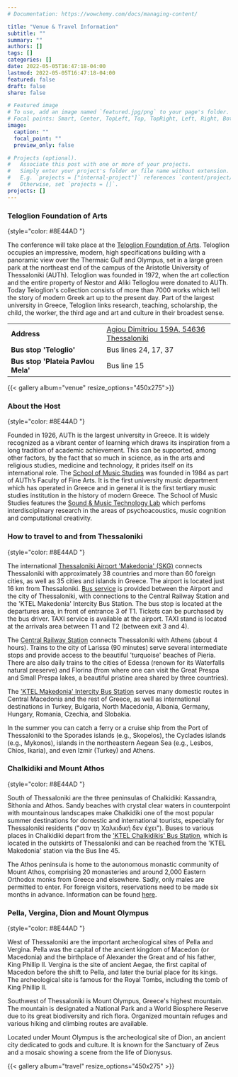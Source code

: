 ```yaml
---
# Documentation: https://wowchemy.com/docs/managing-content/

title: "Venue & Travel Information"
subtitle: ""
summary: ""
authors: []
tags: []
categories: []
date: 2022-05-05T16:47:18-04:00
lastmod: 2022-05-05T16:47:18-04:00
featured: false
draft: false
share: false

# Featured image
# To use, add an image named `featured.jpg/png` to your page's folder.
# Focal points: Smart, Center, TopLeft, Top, TopRight, Left, Right, BottomLeft, Bottom, BottomRight.
image:
  caption: ""
  focal_point: ""
  preview_only: false

# Projects (optional).
#   Associate this post with one or more of your projects.
#   Simply enter your project's folder or file name without extension.
#   E.g. `projects = ["internal-project"]` references `content/project/deep-learning/index.md`.
#   Otherwise, set `projects = []`.
projects: []
---
```


### Teloglion Foundation of Arts
{style="color: #8E44AD "}

The conference will take place at the [Teloglion Foundation of Arts](https://www.teloglion.gr/en). Teloglion occupies an impressive, modern, high specifications building with a panoramic view over the Thermaic Gulf and Olympus, set in a large green park at the northeast end of the campus of the Aristotle University of Thessaloniki (AUTh). Teloglion was founded in 1972, when the art collection and the entire property of Nestor and Aliki Telloglou were donated to AUTh. Today Teloglion's collection consists of more than 7000 works which tell the story of modern Greek art up to the present day. Part of the largest university in Greece, Teloglion links research, teaching, scholarship, the child, the worker, the third age and art and culture in their broadest sense.

| | |
| - | - |
| **Address** | [Agiou Dimitriou 159Α, 54636 Thessaloniki](https://goo.gl/maps/WHmEgnmEsoAr13bA6) |
| **Bus stop 'Teloglio'** | Bus lines 24, 17, 37 |
| **Bus stop 'Plateia Pavlou Mela'** | Bus line 15 |

{{< gallery album="venue" resize_options="450x275">}} 

### About the Host
{style="color: #8E44AD "}

Founded in 1926, AUTh is the largest university in Greece. It is widely recognized as a vibrant center of learning which draws its inspiration from a long tradition of academic achievement. This can be supported, among other factors, by the fact that so much in science, as in the arts and religious studies, medicine and technology, it prides itself on its international role. The [School of Music Studies](https://www.mus.auth.gr/en/) was founded in 1984 as part of AUTh’s Faculty of Fine Arts. It is the first university music department which has operated in Greece and in general it is the first tertiary music studies institution in the history of modern Greece. The School of Music Studies features the [Sound & Music Technology Lab](https://smtl.mus.auth.gr/) which perfoms interdisciplinary research in the areas of psychoacoustics, music cognition and computational creativity.

### How to travel to and from Thessaloniki
{style="color: #8E44AD "}

The international [Thessaloniki Airport 'Makedonia' (SKG)](https://www.skg-airport.gr/en/) connects Thessaloniki with approximately 38 countries and more than 60 foreign cities, as well as 35 cities and islands in Greece. The airport is located just 16 km from Thessaloniki. [Bus service](https://oasth.gr/) is provided between the Airport and the city of Thessaloniki, with connections to the Central Railway Station and the 'KTEL Makedonia' Intercity Bus Station. The bus stop is located at the departures area, in front of entrance 3 of T1. Tickets can be purchased by the bus driver. ΤΑΧΙ service is available at the airport. TAXI stand is located at the arrivals area between T1 and T2 (between exit 3 and 4).
<!-- something about Uber or Beat? -->

The [Central Railway Station](https://www.hellenictrain.gr/en) connects Thessaloniki with Athens (about 4 hours). Trains to the city of Larissa (90 minutes) serve several intermediate stops and provide access to the beautiful 'turquoise' beaches of Pieria. There are also daily trains to the cities of Edessa (renown for its Waterfalls natural preserve) and Florina (from where one can visit the Great Prespa and Small Prespa lakes, a beautiful pristine area shared by three countries).

The ['KTEL Makedonia' Intercity Bus Station](https://ktelmacedonia.gr/en/home/) serves many domestic routes in Central Macedonia and the rest of Greece, as well as international destinations in Turkey, Bulgaria, North Macedonia, Albania, Germany, Hungary, Romania, Czechia, and Slobakia.

In the summer you can catch a ferry or a cruise ship from the Port of Thessaloniki to the Sporades islands (e.g., Skopelos), the Cyclades islands (e.g., Mykonos), islands in the northeastern Aegean Sea (e.g., Lesbos, Chios, Ikaria), and even Izmir (Turkey) and Athens.

### Chalkidiki and Mount Athos
{style="color: #8E44AD "}

South of Thessaloniki are the three peninsulas of Chalkidiki: Kassandra, Sithonia and Athos. Sandy beaches with crystal clear waters in counterpoint with mountainous landscapes make Chalkidiki one of the most popular summer destinations for domestic and international tourists, especially for Thessaloniki residents ("σαν τη Χαλκιδική δεν έχει"). Buses to various places in Chalkidiki depart from the ['KTEL Chalkidikis' Bus Station](https://ktel-chalkidikis.gr/en/index.html), which is located in the outskirts of Thessaloniki and can be reached from the 'KTEL Makedonia' station via the Bus line 45.

The Athos peninsula is home to the autonomous monastic community of Mount Athos, comprising 20 monasteries and around 2,000 Eastern Orthodox monks from Greece and elsewhere. Sadly, only males are permitted to enter. For foreign visitors, reservations need to be made six months in advance. Information can be found [here](https://www.agioritikiestia.gr/en/visit-mount-athos).

### Pella, Vergina, Dion and Mount Olympus
{style="color: #8E44AD "}

West of Thessaloniki are the important archeological sites of Pella and Vergina. Pella was the capital of the ancient kingdom of Macedon (or Macedonia) and the birthplace of Alexander the Great and of his father, King Phillip II. Vergina is the site of ancient Aegae, the first capital of Macedon before the shift to Pella, and later the burial place for its kings. The archeological site is famous for the Royal Tombs, including the tomb of King Phillip II.

Southwest of Thessaloniki is Mount Olympus, Greece's highest mountain. The mountain is designated a National Park and a World Biosphere Reserve due to its great biodiversity and rich flora. Organized mountain refuges and various hiking and climbing routes are available. 

Located under Mount Olympus is the archeological site of Dion, an ancient city dedicated to gods and culture. It is known for the Sanctuary of Zeus and a mosaic showing a scene from the life of Dionysus.

{{< gallery album="travel" resize_options="450x275" >}}
